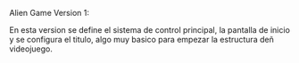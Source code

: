 Alien Game Version 1:

En esta version se define el sistema de control principal, la pantalla
de inicio y se configura el titulo, algo muy basico para empezar la 
estructura deñ videojuego.
